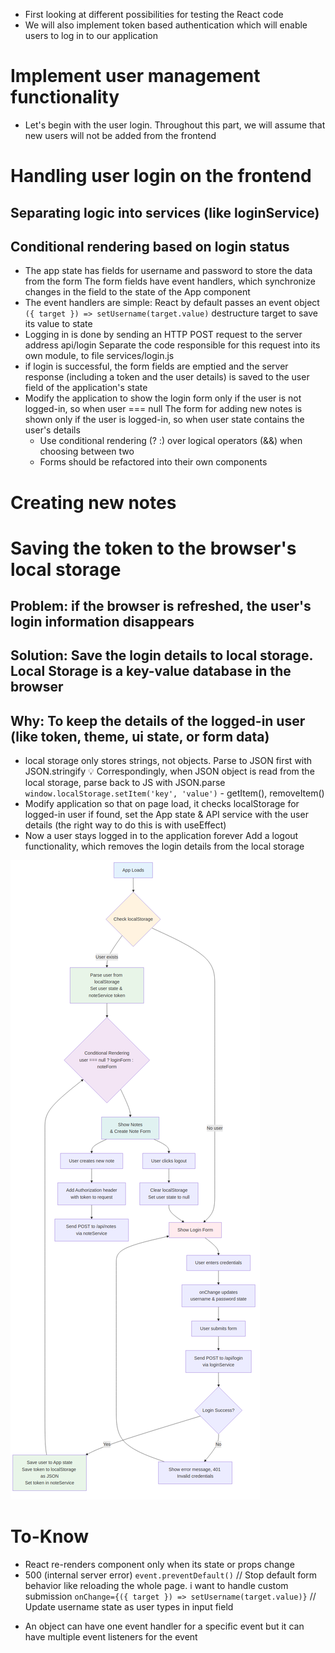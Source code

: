- First looking at different possibilities for testing the React code
- We will also implement token based authentication which will enable users to log in to our application

<!-- - At the moment the frontend shows existing notes and -->
<!--   lets users change the state of a note from important to not important and vice versa -->
<!-- - New notes cannot be added anymore because of the changes made to the backend in part 4 -->
<!--   the backend now expects that a token verifying a user's identity is sent with the new note -->

# Implement user management functionality
- Let's begin with the user login. Throughout this part, we will assume that new users will not be added from the frontend

# Handling user login on the frontend
## Separating logic into services (like loginService)
## Conditional rendering based on login status
- The app state has fields for username and password to store the data from the form
  The form fields have event handlers, which synchronize changes in the field to the state of the App component
- The event handlers are simple: React by default passes an event object
`({ target }) => setUsername(target.value)` destructure target to save its value to state
- Logging in is done by sending an HTTP POST request to the server address api/login
  Separate the code responsible for this request into its own module, to file services/login.js
- if login is successful, the form fields are emptied and the server response 
  (including a token and the user details) is saved to the user field of the application's state
- Modify the application to show the login form only if the user is not logged-in, so when user === null
  The form for adding new notes is shown only if the user is logged-in, so when user state contains the user's details
  - Use conditional rendering (? :) over logical operators (&&) when choosing between two
  - Forms should be refactored into their own components

# Creating new notes
<!-- - The token returned with a successful login is saved to the application's state -->
<!-- - Fix creating new notes so it works with the backend -->
<!--   This means adding the token of the logged-in user to the Authorization header of the HTTP request -->

# Saving the token to the browser's local storage
## Problem: if the browser is refreshed, the user's login information disappears
## Solution: Save the login details to local storage. Local Storage is a key-value database in the browser
## Why: To keep the details of the logged-in user (like token, theme, ui state, or form data)
- local storage only stores strings, not objects. Parse to JSON first with JSON.stringify 💡
  Correspondingly, when JSON object is read from the local storage, parse back to JS with JSON.parse
  `window.localStorage.setItem('key', 'value')` - getItem(), removeItem()
- Modify application so that on page load, it checks localStorage for logged-in user
  if found, set the App state & API service with the user details (the right way to do this is with useEffect)
- Now a user stays logged in to the application forever
  Add a logout functionality, which removes the login details from the local storage

![💡](frontend-user-auth-flow.png)
<!-- How to create react component? -->
<!-- How to connect backend with proxy -->
<!-- What's the diff between proxy and cors -->

# To-Know
- React re-renders component only when its state or props change
- 500 (internal server error)
`event.preventDefault()` // Stop default form behavior like reloading the whole page. i want to handle custom submission
`onChange={({ target }) => setUsername(target.value)}` // Update username state as user types in input field

<!-- onChange == event listener -->
<!-- handleLogin == event handler -->
- An object can have one event handler for a specific event 
  but it can have multiple event listeners for the event
